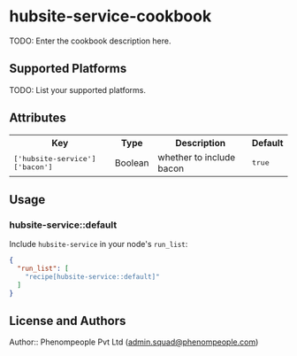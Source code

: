 # hubsite-service-cookbook

TODO: Enter the cookbook description here.

## Supported Platforms

TODO: List your supported platforms.

## Attributes

<table>
  <tr>
    <th>Key</th>
    <th>Type</th>
    <th>Description</th>
    <th>Default</th>
  </tr>
  <tr>
    <td><tt>['hubsite-service']['bacon']</tt></td>
    <td>Boolean</td>
    <td>whether to include bacon</td>
    <td><tt>true</tt></td>
  </tr>
</table>

## Usage

### hubsite-service::default

Include `hubsite-service` in your node's `run_list`:

```json
{
  "run_list": [
    "recipe[hubsite-service::default]"
  ]
}
```

## License and Authors

Author:: Phenompeople Pvt Ltd (<admin.squad@phenompeople.com>)
